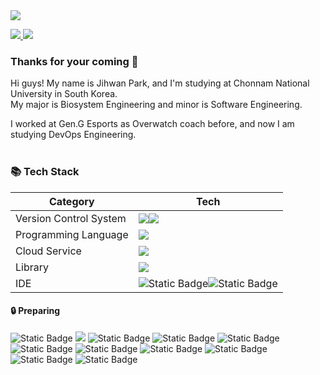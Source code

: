 <img src="https://capsule-render.vercel.app/api?type=waving&color=0:F8B195,50:F67280,100:C06C84&text=Latency's%20Devhub%20🧑🏻‍💻%20&fontColor=f7f5f5&textBg=282829&fontSize=40&fontAlign=75&fontAlignY=43&animation=fadeIn&height=250&section=header"/>

<p>
  <a href="https://www.instagram.com/latencydev/" target="_blank">
    <img src="https://img.shields.io/badge/Instagram-white?style=flat-square&logo=instagram&logoColor=white&labelColor=%23E4405F&color=%23E4405F&link=https%3A%2F%2Fwww.instagram.com%2Flatencydev%2F"/>
  </a>
  <img src="https://img.shields.io/badge/latency%40kakao.com-%23EA4335?style=flat-square&logo=gmail&logoColor=white&labelColor=%23EA4335&color=%23EA4335"/>
</p>

<h3>Thanks for your coming 🥰</h3>

Hi guys! My name is Jihwan Park, and I'm studying at Chonnam National University in South Korea. <br>
My major is Biosystem Engineering and minor is Software Engineering. <br>
  
I worked at Gen.G Esports as Overwatch coach before, and now I am studying DevOps Engineering. <br><br>

<h3>📚 Tech Stack</h3>

| Category | Tech |
| --- | --- |
| Version Control System | <img src="https://img.shields.io/badge/Git-white?style=flat-square&logo=git&logoColor=white&labelColor=%23F05032&color=%23F05032"/><img src="https://img.shields.io/badge/GitHub-white?style=flat-square&logo=github&logoColor=white&labelColor=%23181717&color=%23181717"/> |
| Programming Language | <img src="https://img.shields.io/badge/Python-white?style=flat-square&logo=python&logoColor=white&labelColor=%233776AB&color=%233776AB"/> |
| Cloud Service | <img src="https://img.shields.io/badge/Google%20Cloud%20Platform-white?style=flat-square&logo=googlecloud&logoColor=white&labelColor=%234285F4&color=%234285F4"/> |
| Library | <img src="https://img.shields.io/badge/Tensorflow-white?style=flat-square&logo=tensorflow&logoColor=white&labelColor=%23FF6F00&color=%23FF6F00"/> |
| IDE | <img alt="Static Badge" src="https://img.shields.io/badge/VSCode-%23007ACC?style=flat-square&logo=visualstudiocode&logoColor=white&labelColor=%23007ACC"><img alt="Static Badge" src="https://img.shields.io/badge/iTerm2-%23000000?style=flat-square&logo=iterm2&logoColor=white&labelColor=%23000000"> |

<h4>🔒 Preparing</h4>
<p>
  <img alt="Static Badge" src="https://img.shields.io/badge/Go-%2300ADD8?style=flat-square&logo=go&logoColor=white&labelColor=%2300ADD8">
  <img src="https://img.shields.io/badge/Linux-white?style=flat-square&logo=linux&logoColor=white&labelColor=%23003366&color=%23003366"/>
  <img alt="Static Badge" src="https://img.shields.io/badge/Network-%23512BD4?style=flat-square&logo=dotnet&logoColor=white&labelColor=%23512BD4">
  <img alt="Static Badge" src="https://img.shields.io/badge/Docker-%232496ED?style=flat-square&logo=docker&logoColor=white&labelColor=%232496ED">
  <img alt="Static Badge" src="https://img.shields.io/badge/Kubernetes-%23326CE5?style=flat-square&logo=docker&logoColor=white&labelColor=%23326CE5">
  <img alt="Static Badge" src="https://img.shields.io/badge/Terraform-%237B42BC?style=flat-square&logo=terraform&logoColor=white&labelColor=%237B42BC">
  <img alt="Static Badge" src="https://img.shields.io/badge/Ansible-%23EE0000?style=flat-square&logo=ansible&logoColor=white&labelColor=%23EE0000">
  <img alt="Static Badge" src="https://img.shields.io/badge/GitLab-%23FC6D26?style=flat-square&logo=gitlab&logoColor=white&labelColor=%23FC6D26">
  <img alt="Static Badge" src="https://img.shields.io/badge/GitHub%20Actions-%232088FF?style=flat-square&logo=githubactions&logoColor=white&labelColor=%232088FF">
  <img alt="Static Badge" src="https://img.shields.io/badge/Jenkins-%23D24939?style=flat-square&logo=jenkins&logoColor=white&labelColor=%23D24939">
  <img alt="Static Badge" src="https://img.shields.io/badge/AWS-%23232F3E?style=flat-square&logo=amazonaws&logoColor=white&labelColor=%23232F3E">
</p>

